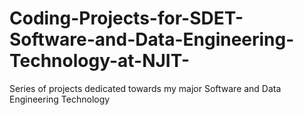# Coding-Projects-for-SDET-Software-and-Data-Engineering-Technology-at-NJIT-
Series of projects dedicated towards my major Software and Data Engineering Technology

